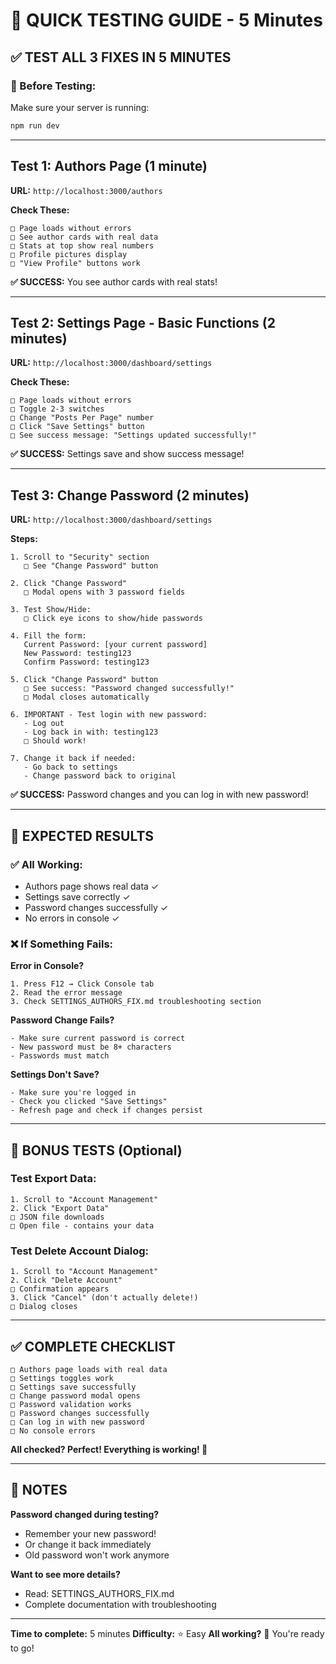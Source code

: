 # 🧪 QUICK TESTING GUIDE - 5 Minutes

## ✅ TEST ALL 3 FIXES IN 5 MINUTES

### 📍 Before Testing:
Make sure your server is running:
```bash
npm run dev
```

---

## Test 1: Authors Page (1 minute)

**URL:** `http://localhost:3000/authors`

**Check These:**
```
□ Page loads without errors
□ See author cards with real data
□ Stats at top show real numbers
□ Profile pictures display
□ "View Profile" buttons work
```

**✅ SUCCESS:** You see author cards with real stats!

---

## Test 2: Settings Page - Basic Functions (2 minutes)

**URL:** `http://localhost:3000/dashboard/settings`

**Check These:**
```
□ Page loads without errors
□ Toggle 2-3 switches
□ Change "Posts Per Page" number
□ Click "Save Settings" button
□ See success message: "Settings updated successfully!"
```

**✅ SUCCESS:** Settings save and show success message!

---

## Test 3: Change Password (2 minutes)

**URL:** `http://localhost:3000/dashboard/settings`

**Steps:**
```
1. Scroll to "Security" section
   □ See "Change Password" button

2. Click "Change Password"
   □ Modal opens with 3 password fields

3. Test Show/Hide:
   □ Click eye icons to show/hide passwords

4. Fill the form:
   Current Password: [your current password]
   New Password: testing123
   Confirm Password: testing123

5. Click "Change Password" button
   □ See success: "Password changed successfully!"
   □ Modal closes automatically

6. IMPORTANT - Test login with new password:
   - Log out
   - Log back in with: testing123
   □ Should work!

7. Change it back if needed:
   - Go back to settings
   - Change password back to original
```

**✅ SUCCESS:** Password changes and you can log in with new password!

---

## 🎯 EXPECTED RESULTS

### ✅ All Working:
- Authors page shows real data ✓
- Settings save correctly ✓
- Password changes successfully ✓
- No errors in console ✓

### ❌ If Something Fails:

**Error in Console?**
```
1. Press F12 → Click Console tab
2. Read the error message
3. Check SETTINGS_AUTHORS_FIX.md troubleshooting section
```

**Password Change Fails?**
```
- Make sure current password is correct
- New password must be 8+ characters
- Passwords must match
```

**Settings Don't Save?**
```
- Make sure you're logged in
- Check you clicked "Save Settings"
- Refresh page and check if changes persist
```

---

## 🚀 BONUS TESTS (Optional)

### Test Export Data:
```
1. Scroll to "Account Management"
2. Click "Export Data"
□ JSON file downloads
□ Open file - contains your data
```

### Test Delete Account Dialog:
```
1. Scroll to "Account Management"  
2. Click "Delete Account"
□ Confirmation appears
3. Click "Cancel" (don't actually delete!)
□ Dialog closes
```

---

## ✅ COMPLETE CHECKLIST

```
□ Authors page loads with real data
□ Settings toggles work
□ Settings save successfully  
□ Change password modal opens
□ Password validation works
□ Password changes successfully
□ Can log in with new password
□ No console errors
```

**All checked? Perfect! Everything is working! 🎉**

---

## 📝 NOTES

**Password changed during testing?**
- Remember your new password!
- Or change it back immediately
- Old password won't work anymore

**Want to see more details?**
- Read: SETTINGS_AUTHORS_FIX.md
- Complete documentation with troubleshooting

---

**Time to complete:** 5 minutes
**Difficulty:** ⭐ Easy
**All working?** 🎊 You're ready to go!
